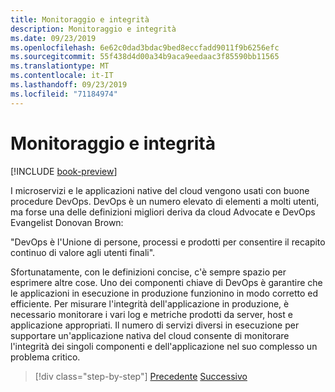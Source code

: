 ```yaml
---
title: Monitoraggio e integrità
description: Monitoraggio e integrità
ms.date: 09/23/2019
ms.openlocfilehash: 6e62c0dad3bdac9bed8eccfadd9011f9b6256efc
ms.sourcegitcommit: 55f438d4d00a34b9aca9eedaac3f85590bb11565
ms.translationtype: MT
ms.contentlocale: it-IT
ms.lasthandoff: 09/23/2019
ms.locfileid: "71184974"
---
```

# <a name="monitoring-and-health"></a>Monitoraggio e integrità

[!INCLUDE [book-preview](../../../includes/book-preview.md)]

I microservizi e le applicazioni native del cloud vengono usati con buone procedure DevOps. DevOps è un numero elevato di elementi a molti utenti, ma forse una delle definizioni migliori deriva da cloud Advocate e DevOps Evangelist Donovan Brown: 

"DevOps è l'Unione di persone, processi e prodotti per consentire il recapito continuo di valore agli utenti finali".

Sfortunatamente, con le definizioni concise, c'è sempre spazio per esprimere altre cose. Uno dei componenti chiave di DevOps è garantire che le applicazioni in esecuzione in produzione funzionino in modo corretto ed efficiente. Per misurare l'integrità dell'applicazione in produzione, è necessario monitorare i vari log e metriche prodotti da server, host e applicazione appropriati. Il numero di servizi diversi in esecuzione per supportare un'applicazione nativa del cloud consente di monitorare l'integrità dei singoli componenti e dell'applicazione nel suo complesso un problema critico.

>[!div class="step-by-step"]
>[Precedente](resilient-communications.md)
>[Successivo](observability-patterns.md)
